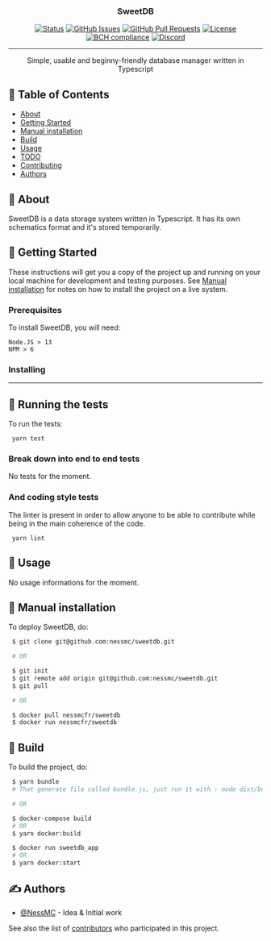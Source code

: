 <h3 align="center">SweetDB</h3>

<div align="center">

[![Status](https://img.shields.io/badge/status-active-success.svg)]()
[![GitHub Issues](https://img.shields.io/github/issues/nessmc/sweetdb.svg)](https://github.com/nessmc/sweetdb/issues)
[![GitHub Pull Requests](https://img.shields.io/github/issues-pr/nessmc/sweetdb.svg)](https://github.com/nessmc/sweetdb/pulls)
[![License](https://img.shields.io/badge/license-Creative%20commons-blue.svg)](/LICENSE)
[![BCH compliance](https://bettercodehub.com/edge/badge/nessmc/sweetdb?branch=master)](https://bettercodehub.com/)
[![Discord](https://discordapp.com/api/guilds/738827425043185717/widget.png?style=shield)](https://discord.gg/discord-invite)
 
</div>

---

<p align="center"> 
    Simple, usable and beginny-friendly  database manager written in Typescript
    <br> 
</p>

## 📝 Table of Contents

-   [About](#about)
-   [Getting Started](#getting_started)
-   [Manual installation](#manual)
-   [Build](#build)
-   [Usage](#usage)
-   [TODO](./TODO.md)
-   [Contributing](./CONTRIBUTING.md)
-   [Authors](#authors)

## 🧐 About <a name = "about"></a>

SweetDB is a data storage system written in Typescript. It has its own schematics format and it's stored temporarily.

## 🏁 Getting Started <a name = "getting_started"></a>

These instructions will get you a copy of the project up and running on your
local machine for development and testing purposes. See
[Manual installation](#manual) for notes on how to install the project on a live
system.

### Prerequisites

To install SweetDB, you will need:

```
Node.JS > 13
NPM > 6
```

### Installing

---

## 🔧 Running the tests <a name = "tests"></a>

To run the tests:

```
 yarn test
```

### Break down into end to end tests

No tests for the moment.

### And coding style tests

The linter is present in order to allow anyone to be able to contribute while
being in the main coherence of the code.

```
 yarn lint
```

## 🎈 Usage <a name="usage"></a>

No usage informations for the moment.

## 🚀 Manual installation <a name = "manual"></a>

To deploy SweetDB, do:

```bash
 $ git clone git@github.com:nessmc/sweetdb.git

 # OR

 $ git init
 $ git remote add origin git@github.com:nessmc/sweetdb.git
 $ git pull

 # OR

 $ docker pull nessmcfr/sweetdb
 $ docker run nessmcfr/sweetdb
```

## 🚀 Build <a name = "build"></a>

To build the project, do:

```bash
 $ yarn bundle 
 # That generate file called bundle.js, just run it with : node dist/bundle.js

 # OR

 $ docker-compose build
 # OR
 $ yarn docker:build

 $ docker run sweetdb_app
 # OR
 $ yarn docker:start

```

## ✍️ Authors <a name = "authors"></a>

-   [@NessMC](https://github.com/NessMC) - Idea & Initial work

See also the list of
[contributors](https://github.com/nessmc/sweetdb/contributors) who
participated in this project.
